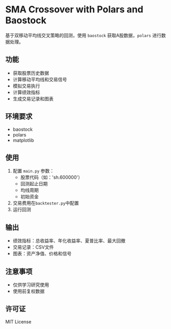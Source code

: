 # SMA Crossover with Polars and Baostock

基于双移动平均线交叉策略的回测，使用 `baostock` 获取A股数据，`polars` 进行数据处理。

## 功能

- 获取股票历史数据
- 计算移动平均线和交易信号
- 模拟交易执行
- 计算绩效指标
- 生成交易记录和图表

## 环境要求

- baostock
- polars
- matplotlib

## 使用

1. 配置 `main.py` 参数：
   - 股票代码（如：'sh.600000'）
   - 回测起止日期
   - 均线周期
   - 初始资金
2. 交易费用在`backtester.py`中配置
3. 运行回测

## 输出

- 绩效指标：总收益率、年化收益率、夏普比率、最大回撤
- 交易记录：CSV文件
- 图表：资产净值、价格和信号

## 注意事项

- 仅供学习研究使用
- 使用前复权数据

## 许可证

MIT License
